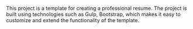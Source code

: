 This project is a template for creating a professional resume. The project is built using  technologies such as Gulp, Bootstrap, which makes it easy to customize and extend the functionality of the template.